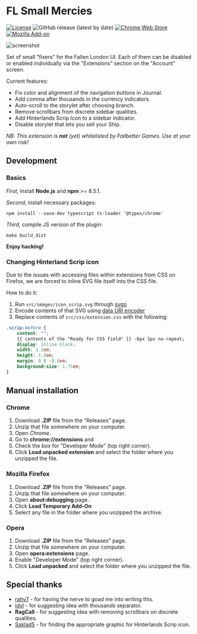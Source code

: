 # FL Small Mercies

[![License](https://img.shields.io/github/license/lensvol/fl-small-mercies)](https://github.com/lensvol/fl-small-mercies/blob/master/LICENSE) ![GitHub release (latest by date)](https://img.shields.io/github/v/release/lensvol/fl-small-mercies) [![Chrome Web Store](https://img.shields.io/chrome-web-store/v/efcjeepmkepahpaodagjlioagpganblf)](https://chrome.google.com/webstore/detail/fl-small-mercies/efcjeepmkepahpaodagjlioagpganblf) [![Mozilla Add-on](https://img.shields.io/amo/v/fl-small-mercies)](https://addons.mozilla.org/en-US/firefox/addon/fl-small-mercies/)

![screenshot](https://raw.githubusercontent.com/lensvol/fl-small-mercies/master/screenshot.png)

Set of small "fixers" for the Fallen London UI. Each of them can be disabled or enabled individually via the "Extensions" section on the "Account" screen.

Current features:
* Fix color and alignment of the navigation buttons in Journal.
* Add comma after thousands in the currency indicators.
* Auto-scroll to the storylet after choosing branch.
* Remove scrollbars from discrete sidebar qualities.
* Add Hinterlands Scrip Icon to a sidebar indicator.
* Disable storylet that lets you sell your Ship.

_NB: This extension is **not** (yet) whitelisted by Failbetter Games. Use at your own risk!_

## Development

### Basics
_First,_ install **Node.js** and **npm** >= 8.5.1.

_Second_, install necessary packages:
```shell
npm install --save-dev typescript ts-loader '@types/chrome'
```
_Third,_ compile JS version of the plugin: 
```shell
make build_dist
```

**Enjoy hacking!**

### Changing Hinterland Scrip icon

Due to the issues with accessing files within extensions from CSS on Firefox,
we are forced to inline SVG file itself into the CSS file.

How to do it:

1. Run `src/images/icon_scrip.svg` through [svgo](https://github.com/svg/svgo)
2. Encode contents of that SVG using [data URI encoder](https://yoksel.github.io/url-encoder/)
3. Replace contents of `src/css/extension.css` with the following:
```css
.scrip:before {
    content: "";
    {{ contents of the "Ready for CSS field" }} -6px 1px no-repeat;
    display: inline-block;
    width: 1.2em;
    height: 1.8em;
    margin: 0 0 -0.8em;
    background-size: 1.75em;
}
```

## Manual installation

### Chrome

1. Download **.ZIP** file from the "Releases" page.
2. Unzip that file somewhere on your computer.
3. Open _Chrome_.
4. Go to **chrome://extensions** and
5. Check the box for "Developer Mode" (top right corner).
6. Click **Load unpacked extension** and select the folder where you unzipped the file.

### Mozilla Firefox

1. Download **.ZIP** file from the "Releases" page.
2. Unzip that file somewhere on your computer.
3. Open **about:debugging** page.
4. Click **Load Temporary Add-On**
5. Select any file in the folder where you unzipped the archive.

### Opera

1. Download **.ZIP** file from the "Releases" page.
2. Unzip that file somewhere on your computer.
3. Open **opera:extensions** page.
4. Enable "Developer Mode" (top right corner).
6. Click **Load unpacked** and select the folder where you unzipped the file.

## Special thanks

* [rahv7](https://www.reddit.com/user/rahv7/) - for having the nerve to goad me into writing this.
* [idyl](https://www.reddit.com/user/idyl/) - for suggesting idea with thousands separator.
* **RagCall** - for suggesting idea with removing scrollbars on discrete qualities.
* [Saklad5](https://github.com/Saklad5) - for finding the appropriate graphic for Hinterlands Scrip icon.